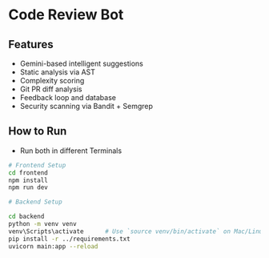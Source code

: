 # Code Review Bot

## Features
- Gemini-based intelligent suggestions
- Static analysis via AST
- Complexity scoring
- Git PR diff analysis
- Feedback loop and database
- Security scanning via Bandit + Semgrep

## How to Run
 - Run both in different Terminals
```bash
# Frontend Setup
cd frontend
npm install
npm run dev

# Backend Setup

cd backend
python -m venv venv
venv\Scripts\activate      # Use `source venv/bin/activate` on Mac/Linux
pip install -r ../requirements.txt  
uvicorn main:app --reload
